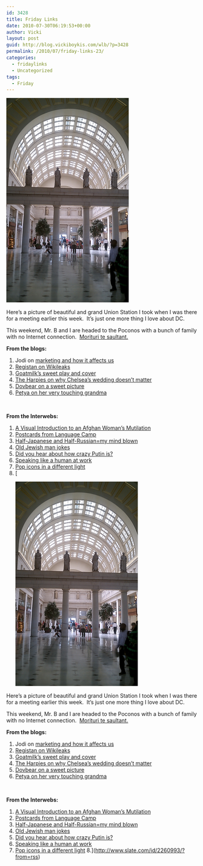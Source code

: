 ```yaml
---
id: 3428
title: Friday Links
date: 2010-07-30T06:19:53+00:00
author: Vicki
layout: post
guid: http://blog.vickiboykis.com/wlb/?p=3428
permalink: /2010/07/friday-links-23/
categories:
  - fridaylinks
  - Uncategorized
tags:
  - Friday
---
```

<p style="text-align: left;">
  <a href="https://raw.githubusercontent.com/veekaybee/wlb/gh-pages/assets/images/2010/07/IMAG0219.jpg"><img class="aligncenter size-full wp-image-3429" title="IMAG0219" src="https://raw.githubusercontent.com/veekaybee/wlb/gh-pages/assets/images/2010/07/IMAG0219.jpg" alt="" width="323" height="538" /></a>
</p>

<p style="text-align: left;">
  Here&#8217;s a picture of beautiful and grand Union Station I took when I was there for a meeting earlier this week.  It&#8217;s just one more thing I love about DC.
</p>

<p style="text-align: left;">
  This weekend, Mr. B and I are headed to the Poconos with a bunch of family with no Internet connection.  <a href="http://en.wikipedia.org/wiki/Ave_Imperator,_morituri_te_salutant">Morituri te saultant. </a>
</p>

<p style="text-align: left;">
  <strong>From the blogs:</strong>
</p>

  1. Jodi on [marketing and how it affects us](http://www.economistsdoitwithmodels.com/2010/07/26/when-research-and-business-dont-collide-marketing-edition/)
  2. [Registan on Wikileaks](http://www.registan.net/index.php/2010/07/30/taliban-use-wikileaks-to-hunt-murder-named-afghans/?utm_source=feedburner&utm_medium=feed&utm_campaign=Feed%3A+registan+%28Registan.net%29)
  3. [Goatmilk&#8217;s sweet play and cover](http://goatmilkblog.com/2010/07/27/introducing-the-cover-for-the-domestic-crusaders-book-published-by-mcsweeneys-fall-2010/)
  4. [The Harpies on why Chelsea&#8217;s wedding doesn&#8217;t matter](http://www.harpyness.com/2010/07/26/newsflash-chelsea-clintons-wedding-does-not-matter/)
  5. [Dovbear on a sweet picture](http://dovbear.blogspot.com/2010/07/something-sweet-from-gmail-blog.html?utm_source=feedburner&utm_medium=feed&utm_campaign=Feed%3A+DovbearReturns+%28DovBear+Returns%29)
  6. [Petya on her very touching grandma](http://www.howtomarryabulgarian.com/2010/07/love-and-loss.html)

<p style="text-align: left;">
  <strong><br /> </strong>
</p>

<p style="text-align: left;">
  <strong>From the Interwebs:</strong>
</p>

  1. [A Visual Introduction to an Afghan Woman&#8217;s Mutilation](http://jezebel.com/5599482/a-visual-introduction-to-an-afghan-womans-mutilation)
  2. [Postcards from Language Camp](http://www.boingboing.net/2010/07/28/postcard-from-langua.html)
  3. [Half-Japanese and Half-Russian=my mind blown](http://en.wikipedia.org/wiki/Irina_Hakamada)
  4. [Old Jewish man jokes](http://www.facebook.com/pages/EL-AL-Israel-Airlines-USA/116106135078207?v=wall)
  5. [Did you hear about how crazy Putin is?](http://therussiamonitor.com/2010/07/26/putins-wacky-weekend-august-arrives-early/)
  6. [Speaking like a human at work](http://www.telegraph.co.uk/finance/businessclub/7897347/My-challenge-to-you-only-speak-like-a-human-at-work.html)
  7. [Pop icons in a different light](http://www.icanhasinternets.com/2010/07/pop-icons-in-a-different-light-part-2/)
  8. [<p style="text-align: left;">
  <a href="https://raw.githubusercontent.com/veekaybee/wlb/gh-pages/assets/images/2010/07/IMAG0219.jpg"><img class="aligncenter size-full wp-image-3429" title="IMAG0219" src="https://raw.githubusercontent.com/veekaybee/wlb/gh-pages/assets/images/2010/07/IMAG0219.jpg" alt="" width="323" height="538" /></a>
</p>

<p style="text-align: left;">
  Here&#8217;s a picture of beautiful and grand Union Station I took when I was there for a meeting earlier this week.  It&#8217;s just one more thing I love about DC.
</p>

<p style="text-align: left;">
  This weekend, Mr. B and I are headed to the Poconos with a bunch of family with no Internet connection.  <a href="http://en.wikipedia.org/wiki/Ave_Imperator,_morituri_te_salutant">Morituri te saultant. </a>
</p>

<p style="text-align: left;">
  <strong>From the blogs:</strong>
</p>

  1. Jodi on [marketing and how it affects us](http://www.economistsdoitwithmodels.com/2010/07/26/when-research-and-business-dont-collide-marketing-edition/)
  2. [Registan on Wikileaks](http://www.registan.net/index.php/2010/07/30/taliban-use-wikileaks-to-hunt-murder-named-afghans/?utm_source=feedburner&utm_medium=feed&utm_campaign=Feed%3A+registan+%28Registan.net%29)
  3. [Goatmilk&#8217;s sweet play and cover](http://goatmilkblog.com/2010/07/27/introducing-the-cover-for-the-domestic-crusaders-book-published-by-mcsweeneys-fall-2010/)
  4. [The Harpies on why Chelsea&#8217;s wedding doesn&#8217;t matter](http://www.harpyness.com/2010/07/26/newsflash-chelsea-clintons-wedding-does-not-matter/)
  5. [Dovbear on a sweet picture](http://dovbear.blogspot.com/2010/07/something-sweet-from-gmail-blog.html?utm_source=feedburner&utm_medium=feed&utm_campaign=Feed%3A+DovbearReturns+%28DovBear+Returns%29)
  6. [Petya on her very touching grandma](http://www.howtomarryabulgarian.com/2010/07/love-and-loss.html)

<p style="text-align: left;">
  <strong><br /> </strong>
</p>

<p style="text-align: left;">
  <strong>From the Interwebs:</strong>
</p>

  1. [A Visual Introduction to an Afghan Woman&#8217;s Mutilation](http://jezebel.com/5599482/a-visual-introduction-to-an-afghan-womans-mutilation)
  2. [Postcards from Language Camp](http://www.boingboing.net/2010/07/28/postcard-from-langua.html)
  3. [Half-Japanese and Half-Russian=my mind blown](http://en.wikipedia.org/wiki/Irina_Hakamada)
  4. [Old Jewish man jokes](http://www.facebook.com/pages/EL-AL-Israel-Airlines-USA/116106135078207?v=wall)
  5. [Did you hear about how crazy Putin is?](http://therussiamonitor.com/2010/07/26/putins-wacky-weekend-august-arrives-early/)
  6. [Speaking like a human at work](http://www.telegraph.co.uk/finance/businessclub/7897347/My-challenge-to-you-only-speak-like-a-human-at-work.html)
  7. [Pop icons in a different light](http://www.icanhasinternets.com/2010/07/pop-icons-in-a-different-light-part-2/)
  8.](http://www.slate.com/id/2260993/?from=rss)